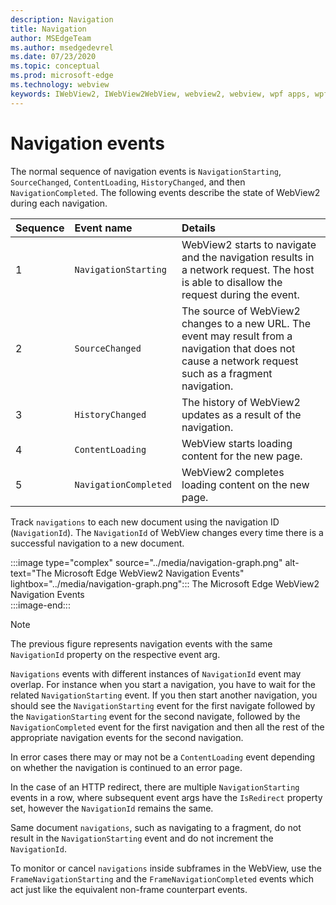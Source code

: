 ```yaml
---
description: Navigation
title: Navigation
author: MSEdgeTeam
ms.author: msedgedevrel
ms.date: 07/23/2020
ms.topic: conceptual
ms.prod: microsoft-edge
ms.technology: webview
keywords: IWebView2, IWebView2WebView, webview2, webview, wpf apps, wpf, edge, ICoreWebView2, ICoreWebView2Host, browser control, edge html
---
```


# Navigation events  

The normal sequence of navigation events is `NavigationStarting`, `SourceChanged`, `ContentLoading`, `HistoryChanged`, and then `NavigationCompleted`.  The following events describe the state of WebView2 during each navigation.  

| Sequence | Event name | Details |  
|:--- |:--- |:--- |  
| 1 | `NavigationStarting`  |  WebView2 starts to navigate and the navigation results in a network request.  The host is able to disallow the request during the event.  |  
| 2 | `SourceChanged`  |  The source of WebView2 changes to a new URL.  The event may result from a navigation that does not cause a network request such as a fragment navigation.  |  
| 3 | `HistoryChanged`  |  The history of WebView2 updates as a result of the navigation.  |  
| 4 | `ContentLoading`  |  WebView starts loading content for the new page.  |  
| 5 | `NavigationCompleted`  |  WebView2 completes loading content on the new page.  |  

Track `navigations` to each new document using the navigation ID \(`NavigationId`\).  The `NavigationId` of WebView changes every time there is a successful navigation to a new document.

:::image type="complex" source="../media/navigation-graph.png" alt-text="The Microsoft Edge WebView2 Navigation Events" lightbox="../media/navigation-graph.png":::
   The Microsoft Edge WebView2 Navigation Events  
:::image-end:::  

> [!NOTE]
> The previous figure represents navigation events with the same `NavigationId` property on the respective event arg.  

 `Navigations` events with different instances of `NavigationId` event may overlap.  For instance when you start a navigation, you have to wait for the related `NavigationStarting` event.  If you then start another navigation, you should see the `NavigationStarting` event for the first navigate followed by the `NavigationStarting` event for the second navigate, followed by the `NavigationCompleted` event for the first navigation and then all the rest of the appropriate navigation events for the second navigation.  
 
 In error cases there may or may not be a `ContentLoading` event depending on whether the navigation is continued to an error page.  
 
 In the case of an HTTP redirect, there are multiple `NavigationStarting` events in a row, where subsequent event args have the `IsRedirect` property set, however the `NavigationId` remains the same.  
 
 Same document `navigations`, such as navigating to a fragment, do not result in the `NavigationStarting` event and do not increment the `NavigationId`.  

To monitor or cancel `navigations` inside subframes in the WebView, use the `FrameNavigationStarting` and the `FrameNavigationCompleted` events which act just like the equivalent non-frame counterpart events.  

<!-- links -->  

